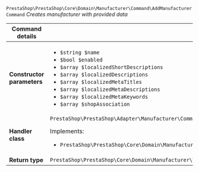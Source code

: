 `PrestaShop\PrestaShop\Core\Domain\Manufacturer\Command\AddManufacturerCommand`
_Creates manufacturer with provided data_

| Command details            |    |
| -------------------------- | -- |
| **Constructor parameters** | <ul> <li>`$string $name`</li>  <li>`$bool $enabled`</li>  <li>`$array $localizedShortDescriptions`</li>  <li>`$array $localizedDescriptions`</li>  <li>`$array $localizedMetaTitles`</li>  <li>`$array $localizedMetaDescriptions`</li>  <li>`$array $localizedMetaKeywords`</li>  <li>`$array $shopAssociation`</li> </ul> |
| **Handler class**          | `PrestaShop\PrestaShop\Adapter\Manufacturer\CommandHandler\AddManufacturerHandler`  <p> Implements: </p> <ul>  <li>`PrestaShop\PrestaShop\Core\Domain\Manufacturer\CommandHandler\AddManufacturerHandlerInterface`</li>  |
| **Return type** |  `PrestaShop\PrestaShop\Core\Domain\Manufacturer\ValueObject\ManufacturerId`  |
